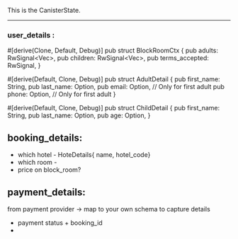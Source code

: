 This is the CanisterState.


---- 

### user_details : 

#[derive(Clone, Default, Debug)]
pub struct BlockRoomCtx {
    pub adults: RwSignal<Vec<AdultDetail>>,
    pub children: RwSignal<Vec<ChildDetail>>,
    pub terms_accepted: RwSignal<bool>,
}

#[derive(Default, Clone, Debug)]
pub struct AdultDetail {
    pub first_name: String,
    pub last_name: Option<String>,
    pub email: Option<String>, // Only for first adult
    pub phone: Option<String>, // Only for first adult
}

#[derive(Default, Clone, Debug)]
pub struct ChildDetail {
    pub first_name: String,
    pub last_name: Option<String>,
    pub age: Option<u8>,
}





##  booking_details: 
- which hotel - HoteDetails{  name, hotel_code}
- which room -
- price on block_room?
 

## payment_details:
from payment provider -> map to your own schema to capture details
- payment status + booking_id 
- 
